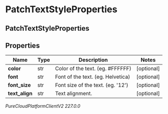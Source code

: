 # PatchTextStyleProperties

## PatchTextStyleProperties

## Properties

|Name | Type | Description | Notes|
|------------ | ------------- | ------------- | -------------|
| **color** | str | Color of the text. (eg. #FFFFFF) | [optional] |
| **font** | str | Font of the text. (eg. Helvetica) | [optional] |
| **font_size** | str | Font size of the text. (eg. &#39;12&#39;) | [optional] |
| **text_align** | str | Text alignment. | [optional] |



_PureCloudPlatformClientV2 227.0.0_
